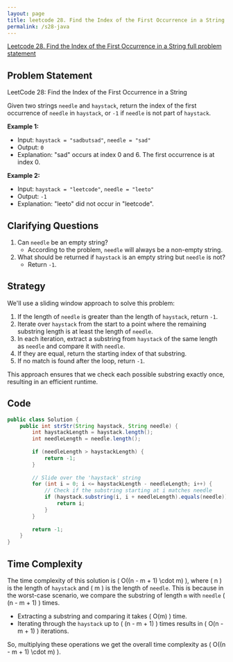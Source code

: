 ```yaml
---
layout: page
title: leetcode 28. Find the Index of the First Occurrence in a String
permalink: /s28-java
---
```

[Leetcode 28. Find the Index of the First Occurrence in a String full problem statement](https://algoadvance.github.io/algoadvance/l28)
## Problem Statement

LeetCode 28: Find the Index of the First Occurrence in a String

Given two strings `needle` and `haystack`, return the index of the first occurrence of `needle` in `haystack`, or `-1` if `needle` is not part of `haystack`.

**Example 1:**
- Input: `haystack = "sadbutsad"`, `needle = "sad"`
- Output: `0`
- Explanation: "sad" occurs at index 0 and 6. The first occurrence is at index 0.

**Example 2:**
- Input: `haystack = "leetcode"`, `needle = "leeto"`
- Output: `-1`
- Explanation: "leeto" did not occur in "leetcode".

## Clarifying Questions
1. Can `needle` be an empty string? 
   - According to the problem, `needle` will always be a non-empty string.
2. What should be returned if `haystack` is an empty string but `needle` is not?
   - Return `-1`.

## Strategy

We'll use a sliding window approach to solve this problem:
1. If the length of `needle` is greater than the length of `haystack`, return `-1`.
2. Iterate over `haystack` from the start to a point where the remaining substring length is at least the length of `needle`.
3. In each iteration, extract a substring from `haystack` of the same length as `needle` and compare it with `needle`.
4. If they are equal, return the starting index of that substring.
5. If no match is found after the loop, return `-1`.

This approach ensures that we check each possible substring exactly once, resulting in an efficient runtime.

## Code

```java
public class Solution {
    public int strStr(String haystack, String needle) {
        int haystackLength = haystack.length();
        int needleLength = needle.length();
        
        if (needleLength > haystackLength) {
            return -1;
        }
        
        // Slide over the 'haystack' string
        for (int i = 0; i <= haystackLength - needleLength; i++) {
            // Check if the substring starting at i matches needle
            if (haystack.substring(i, i + needleLength).equals(needle)) {
                return i;
            }
        }
        
        return -1;
    }
}
```

## Time Complexity

The time complexity of this solution is \( O((n - m + 1) \cdot m) \), where \( n \) is the length of `haystack` and \( m \) is the length of `needle`. This is because in the worst-case scenario, we compare the substring of length `m` with `needle` \( (n - m + 1) \) times. 

- Extracting a substring and comparing it takes \( O(m) \) time.
- Iterating through the `haystack` up to \( (n - m + 1) \) times results in \( O(n - m + 1) \) iterations.

So, multiplying these operations we get the overall time complexity as \( O((n - m + 1) \cdot m) \).